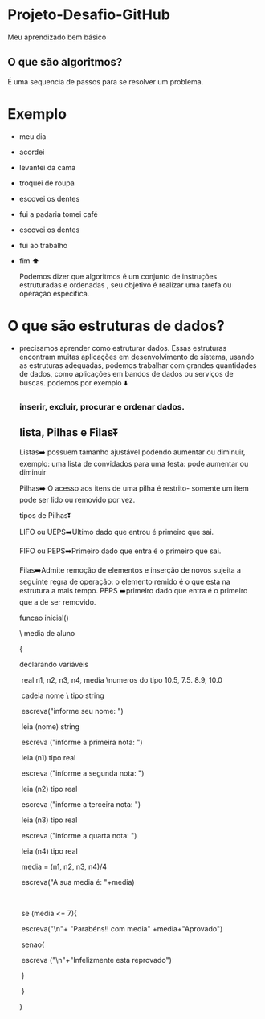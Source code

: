 # Projeto-Desafio-GitHub
Meu aprendizado bem básico

## O que são algoritmos?
É uma sequencia de passos para se resolver um problema.
# Exemplo 
- meu dia 

- acordei

- levantei da cama

- troquei de roupa

- escovei os dentes

- fui a padaria tomei café

- escovei os dentes

- fui ao trabalho

- fim ⬆️

  Podemos dizer que algoritmos é um conjunto de instruções estruturadas e ordenadas , seu objetivo é realizar uma tarefa ou operação especifica.   

# O que são estruturas de dados?

- precisamos aprender como estruturar dados. Essas estruturas encontram muitas aplicações em desenvolvimento de sistema, usando as estruturas adequadas, podemos trabalhar com grandes quantidades de dados, como aplicações em bandos de dados ou serviços de buscas.  podemos  por exemplo :arrow_down: 

  ### inserir, excluir, procurar e ordenar dados.

  ## lista, Pilhas e Filas:arrow_double_down:

  Listas:arrow_right: possuem tamanho ajustável podendo aumentar ou diminuir, exemplo: uma lista de convidados para uma festa: pode aumentar ou diminuir

  

  Pilhas:arrow_right: O acesso aos itens de uma pilha é restrito- somente um item pode ser lido ou removido por vez.

  tipos de Pilhas:arrow_double_down:

  LIFO ou UEPS:arrow_right:Ultimo dado que entrou é primeiro que sai.

  FIFO ou PEPS:arrow_right:Primeiro dado que entra é o primeiro que sai.

  

  Filas:arrow_right:Admite remoção de elementos e inserção de novos sujeita a seguinte regra de operação: o elemento remido é o que esta na estrutura a mais tempo. PEPS :arrow_right:primeiro dado que entra é o primeiro que a de ser removido.

  

  funcao inicial()

  \ media de aluno

  {

  declarando variáveis

  ​		real n1, n2, n3, n4, media  \numeros do tipo 10.5, 7.5. 8.9, 10.0 

  ​		cadeia nome \\ tipo string		

  

  ​		escreva("informe seu nome: ") 

  ​		leia (nome) string

  ​		escreva ("informe a primeira nota: ")

  ​		leia (n1) tipo real

  ​		escreva ("informe a segunda nota: ")

  ​		leia (n2) tipo real

  ​		escreva ("informe a terceira nota: ")

  ​		leia (n3) tipo real

  ​		escreva ("informe a quarta nota: ")

  ​		leia (n4) tipo real

  ​		media = (n1, n2, n3, n4)/4

  ​		escreva("A sua media é:  "+media)

  ​		

  ​		se (media <= 7){

  ​					escreva("\n"+ "Parabéns!! com media" +media+"Aprovado")

  ​		senao{

  ​		escreva ("\n"+"Infelizmente esta reprovado")

  ​		}

  ​	}

  }

  

  

  

  

  

  

#  
